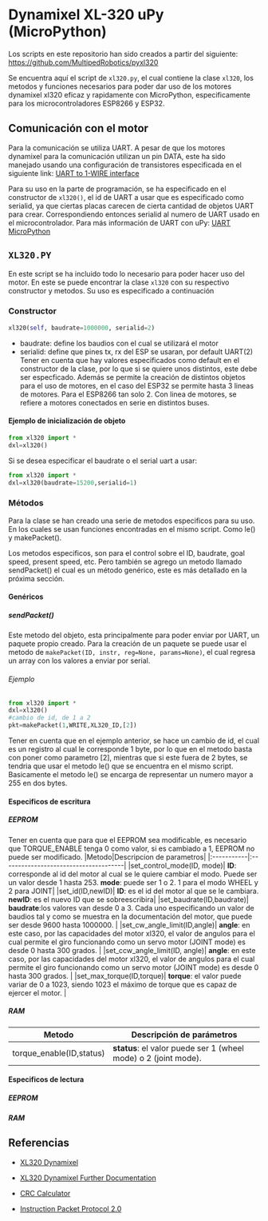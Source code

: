 # Dynamixel XL-320 uPy (MicroPython)
Los scripts en este repositorio han sido creados a partir del siguiente: https://github.com/MultipedRobotics/pyxl320

Se encuentra aquí el script de `xl320.py`, el cual contiene la clase `xl320`, los metodos y funciones necesarios para poder dar uso de los motores dynamixel xl320 eficaz y rapidamente con MicroPython, especificamente para los microcontroladores ESP8266 y ESP32.

## Comunicación con el motor

Para la comunicación se utiliza UART. A pesar de que los motores dynamixel para la comunicación utilizan un pin DATA, este ha sido manejado usando una configuración de transistores especificada en el siguiente link: [UART to 1-WIRE interface](https://hackaday.com/2015/01/29/easier-uart-to-1-wire-interface/)

Para su uso en la parte de programación, se ha especificado en el constructor de `xl320()`, el id de UART a usar que es especificado como serialid, ya que ciertas placas carecen de cierta cantidad de objetos UART para crear. Correspondiendo entonces serialid al numero de UART usado en el microcontrolador.  Para más información de UART con uPy: [UART MicroPython](https://docs.micropython.org/en/latest/library/machine.UART.html)

## `XL320.PY`

En este script se ha incluido todo lo necesario para poder hacer uso del motor. En este se puede encontrar la clase `xl320` con su respectivo constructor y metodos. Su uso es especificado a continuación

### Constructor

~~~~ python
xl320(self, baudrate=1000000, serialid=2)
~~~~

* baudrate: define los baudios con el cual se utilizará el motor
* serialid: define que pines tx, rx del ESP se usaran, por default UART(2)
Tener en cuenta que hay valores especificados como default en el constructor de la clase, por lo que si se quiere unos distintos, este debe ser especficado. Además se permite la creación de distintos objetos para el uso de motores, en el caso del ESP32 se permite hasta 3 lineas de motores. Para el ESP8266 tan solo 2. Con linea de motores, se refiere a motores conectados en serie en distintos buses.

#### Ejemplo de inicialización de objeto

~~~~ python
from xl320 import *
dxl=xl320()
~~~~

Si se desea especificar el baudrate o el serial uart a usar:
~~~~ python
from xl320 import *
dxl=xl320(baudrate=15200,serialid=1)
~~~~

### Métodos
Para la clase se han creado una serie de metodos especificos para su uso. En los cuales se usan funciones encontradas en el mismo script. Como le() y makePacket().

Los metodos especificos, son para el control sobre el ID, baudrate, goal speed, present speed, etc. Pero también se agrego un metodo llamado sendPacket() el cual es un método genérico, este es más detallado en la próxima sección.
#### Genéricos
##### sendPacket()
Este metodo del objeto, esta principalmente para poder enviar por UART, un paquete propio creado.
Para la creación de un paquete se puede usar el metodo de `makePacket(ID, instr, reg=None, params=None)`, el cual regresa un array con los valores a enviar por serial.
###### Ejemplo
~~~~ python
from xl320 import *
dxl=xl320()
#cambio de id, de 1 a 2
pkt=makePacket(1,WRITE,XL320_ID,[2])
~~~~
Tener en cuenta que en el ejemplo anterior, se hace un cambio de id, el cual es un registro al cual le corresponde 1 byte, por lo que en el metodo basta con poner como parametro [2], mientras que si este fuera de 2 bytes, se tendria que usar el metodo le() que se encuentra en el mismo script. Basicamente el metodo le() se encarga de representar un numero mayor a 255 en dos bytes.
#### Especificos de escritura
##### EEPROM
Tener en cuenta que para que el EEPROM sea modificable, es necesario que TORQUE_ENABLE tenga 0 como valor, si es cambiado a 1, EEPROM no puede ser modificado.
|Metodo|Descripcion de parametros|
|:-----------|:--------------------------------------|
|set_control_mode(ID, mode)| **ID**: corresponde al id del motor al cual se le quiere cambiar el modo. Puede ser un valor desde 1 hasta 253. **mode**: puede ser 1 o 2. 1 para el modo WHEEL y 2 para JOINT|
|set_id(ID,newID)| **ID**: es el id del motor al que se le cambiara. **newID**: es el nuevo ID que se sobreescribira|
|set_baudrate(ID,baudrate)| **baudrate**:los valores van desde 0 a 3. Cada uno especificando un valor de baudios tal y como se muestra en la documentación del motor, que puede ser desde 9600 hasta 1000000. |
|set_cw_angle_limit(ID,angle)| **angle**: en este caso, por las capacidades del motor xl320, el valor de angulos para el cual permite el giro funcionando como un servo motor (JOINT mode) es desde 0 hasta 300 grados. |
|set_ccw_angle_limit(ID, angle)| **angle**: en este caso, por las capacidades del motor xl320, el valor de angulos para el cual permite el giro funcionando como un servo motor (JOINT mode) es desde 0 hasta 300 grados. |
|set_max_torque(ID,torque)| **torque**: el valor puede variar de 0 a 1023, siendo 1023 el máximo de torque que es capaz de ejercer el motor. |

##### RAM

|Metodo|Descripción de parámetros|
|------------|---------------------------------------|
|torque_enable(ID,status)|**status**: el valor puede ser 1 (wheel mode) o 2 (joint mode).|


#### Especificos de lectura
##### EEPROM
##### RAM


## Referencias
* [XL320 Dynamixel](http://emanual.robotis.com/docs/en/dxl/x/xl320/)

* [XL320 Dynamixel Further Documentation](http://support.robotis.com/en/product/actuator/dynamixel_x/xl_series/xl-320.htm)

* [CRC Calculator](http://support.robotis.com/en/product/actuator/dynamixel_pro/communication/crc.htm)

* [Instruction Packet Protocol 2.0](http://support.robotis.com/en/product/actuator/dynamixel_pro/communication/instruction_status_packet.htm)

  

